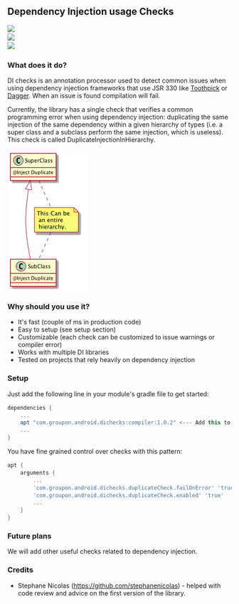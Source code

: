 ## Dependency Injection usage Checks

<a alt="Build Status" href="https://travis-ci.org/groupon/dependency-injection-checks">
      <img src="https://travis-ci.org/groupon/dependency-injection-checks.svg?branch=master"/></a>
<br />
<a alt="License" href="https://raw.githubusercontent.com/groupon/dependency-injection-checks/master/LICENSE">
      <img src="http://img.shields.io/:license-apache-blue.svg"/></a>
<br/>
<a alt="Maven Central" href="http://search.maven.org/#search%7Cga%7C1%7Ccom.groupon.android.dichecks">
      <img src="https://img.shields.io/maven-central/v/com.groupon.android.dichecks/compiler.svg?maxAge=2592000"/></a>

### What does it do?

DI checks is an annotation processor used to detect common issues when using dependency injection frameworks that use JSR 330 like [Toothpick](https://github.com/stephanenicolas/toothpick) or [Dagger](https://github.com/google/dagger).
When an issue is found compilation will fail.

Currently, the library has a single check that verifies a common programming error when using dependency injection: duplicating the same injection of the same dependency within a given hierarchy of types (i.e. a super class and a subclass perform the same injection, which is useless). This check is called DuplicateInjectionInHierarchy.

![Diagram](assets/DuplicateInjectionInHierarchyCheck.png)

### Why should you use it?

 * It's fast (couple of ms in production code)
 * Easy to setup (see setup section)
 * Customizable (each check can be customized to issue warnings or compiler error)
 * Works with multiple DI libraries
 * Tested on projects that rely heavily on dependency injection
 
### Setup

Just add the following line in your module's gradle file to get started:
```groovy
dependencies {
    ...
    apt "com.groupon.android.dichecks:compiler:1.0.2" <--- Add this to your dependencies.
    ...
}
```

You have fine grained control over checks with this pattern:

```groovy
apt {
    arguments {
        ...
        'com.groupon.android.dichecks.duplicateCheck.failOnError' 'true' <--- Issue warnings instead of compiler errors.
        'com.groupon.android.dichecks.duplicateCheck.enabled' 'true'     <--- Enable or disable check completely.
        ...
    }
}
```



### Future plans

We will add other useful checks related to dependency injection.

### Credits

 * Stephane Nicolas (https://github.com/stephanenicolas) - helped with code review and advice on the first version of the library.
